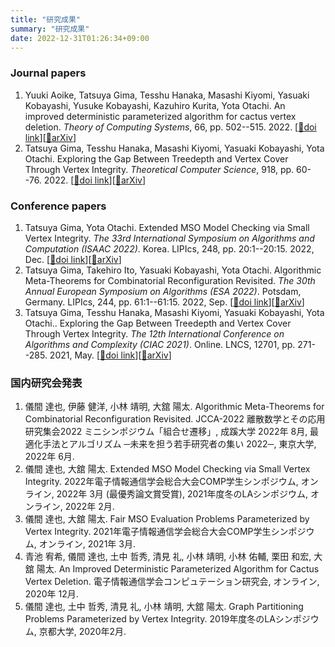 ```yaml
---
title: "研究成果"
summary: "研究成果"
date: 2022-12-31T01:26:34+09:00
---
```

### Journal papers
1. Yuuki Aoike, Tatsuya Gima, Tesshu Hanaka, Masashi Kiyomi, Yasuaki Kobayashi, Yusuke Kobayashi, Kazuhiro Kurita, Yota Otachi. An improved deterministic parameterized algorithm for cactus vertex deletion. _Theory of Computing Systems_, 66, pp. 502--515. 2022. [[📖doi link](https://doi.org/10.1007/s00224-022-10076-x)][[📝arXiv](https://arxiv.org/abs/2012.04910)]
1. Tatsuya Gima, Tesshu Hanaka, Masashi Kiyomi, Yasuaki Kobayashi, Yota Otachi. Exploring the Gap Between Treedepth and Vertex Cover Through Vertex Integrity. _Theoretical Computer Science_, 918, pp. 60--76. 2022. [[📖doi link](https://doi.org/10.1016/j.tcs.2022.03.021)][[📝arXiv](https://arxiv.org/abs/2101.09414)]
### Conference papers
1. Tatsuya Gima, Yota Otachi. Extended MSO Model Checking via Small Vertex Integrity. _The 33rd International Symposium on Algorithms and Computation (ISAAC 2022)_. Korea. LIPIcs, 248, pp. 20:1--20:15. 2022, Dec. [[📖doi link](https://doi.org/10.4230/LIPIcs.ISAAC.2022.20)][[📝arXiv](https://arxiv.org/abs/2202.08445)]
1. Tatsuya Gima, Takehiro Ito, Yasuaki Kobayashi, Yota Otachi. Algorithmic Meta-Theorems for Combinatorial Reconfiguration Revisited. _The 30th Annual European Symposium on Algorithms (ESA 2022)_. Potsdam, Germany. LIPIcs, 244, pp. 61:1--61:15. 2022, Sep. [[📖doi link](https://doi.org/10.4230/LIPIcs.ESA.2022.61)][[📝arXiv](https://arxiv.org/abs/2207.01024)]
1. Tatsuya Gima, Tesshu Hanaka, Masashi Kiyomi, Yasuaki Kobayashi, Yota Otachi.. Exploring the Gap Between Treedepth and Vertex Cover Through Vertex Integrity. _The 12th International Conference on Algorithms and Complexity (CIAC 2021)_. Online. LNCS, 12701, pp. 271--285. 2021, May. [[📖doi link](https://doi.org/10.1007/978-3-030-75242-2_19)][[📝arXiv](https://arxiv.org/abs/2101.09414)]
### 国内研究会発表
1. 儀間 達也, 伊藤 健洋, 小林 靖明, 大舘 陽太. Algorithmic Meta-Theorems for Combinatorial Reconfiguration Revisited. JCCA-2022 離散数学とその応用研究集会2022 ミニシンポジウム「組合せ遷移」, 成蹊大学 2022年 8月, 最適化手法とアルゴリズム ─未来を担う若手研究者の集い 2022─, 東京大学, 2022年 6月.
1. 儀間 達也, 大舘 陽太. Extended MSO Model Checking via Small Vertex Integrity. 2022年電子情報通信学会総合大会COMP学生シンポジウム, オンライン, 2022年 3月 (最優秀論文賞受賞), 2021年度冬のLAシンポジウム, オンライン, 2022年 2月.
1. 儀間 達也, 大舘 陽太. Fair MSO Evaluation Problems Parameterized by Vertex Integrity. 2021年電子情報通信学会総合大会COMP学生シンポジウム, オンライン, 2021年 3月.
1. 青池 宥希, 儀間 達也, 土中 哲秀, 清見 礼, 小林 靖明, 小林 佑輔, 栗田 和宏, 大舘 陽太. An Improved Deterministic Parameterized Algorithm for Cactus Vertex Deletion. 電子情報通信学会コンピュテーション研究会, オンライン, 2020年 12月.
1. 儀間 達也, 土中 哲秀, 清見 礼, 小林 靖明, 大舘 陽太. Graph Partitioning Problems Parameterized by Vertex Integrity. 2019年度冬のLAシンポジウム, 京都大学, 2020年2月.
